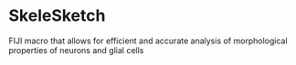 # SkeleSketch
FIJI macro that allows for efficient and accurate analysis of morphological properties of neurons and glial cells
